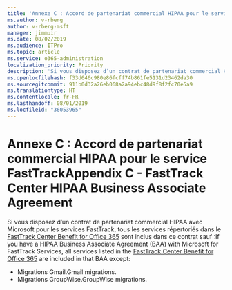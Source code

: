 ```yaml
---
title: 'Annexe C : Accord de partenariat commercial HIPAA pour le service FastTrack'
ms.author: v-rberg
author: v-rberg-msft
manager: jimmuir
ms.date: 08/02/2019
ms.audience: ITPro
ms.topic: article
ms.service: o365-administration
localization_priority: Priority
description: 'Si vous disposez d’un contrat de partenariat commercial HIPAA avec Microsoft pour les services FastTrack, tous les services répertoriés dans le FastTrack Center Benefit for Office 365 sont inclus dans ce contrat sauf :'
ms.openlocfilehash: f33d646c980e86fcff74b861fe5131d23462da30
ms.sourcegitcommit: 911b0d32a26eb068a2a94ebc48d9f8f2fc70e5a9
ms.translationtype: HT
ms.contentlocale: fr-FR
ms.lasthandoff: 08/01/2019
ms.locfileid: "36053965"
---
```

# <a name="appendix-c---fasttrack-center-hipaa-business-associate-agreement"></a><span data-ttu-id="e4a6d-103">Annexe C : Accord de partenariat commercial HIPAA pour le service FastTrack</span><span class="sxs-lookup"><span data-stu-id="e4a6d-103">Appendix C - FastTrack Center HIPAA Business Associate Agreement</span></span>

<span data-ttu-id="e4a6d-104">Si vous disposez d’un contrat de partenariat commercial HIPAA avec Microsoft pour les services FastTrack, tous les services répertoriés dans le [FastTrack Center Benefit for Office 365](O365-fasttrack-benefit-for-office-365.md) sont inclus dans ce contrat sauf :</span><span class="sxs-lookup"><span data-stu-id="e4a6d-104">If you have a HIPAA Business Associate Agreement (BAA) with Microsoft for FastTrack Services, all services listed in the [FastTrack Center Benefit for Office 365](O365-fasttrack-benefit-for-office-365.md) are included in that BAA except:</span></span> 
  
- <span data-ttu-id="e4a6d-105">Migrations Gmail.</span><span class="sxs-lookup"><span data-stu-id="e4a6d-105">Gmail migrations.</span></span>   
- <span data-ttu-id="e4a6d-106">Migrations GroupWise.</span><span class="sxs-lookup"><span data-stu-id="e4a6d-106">GroupWise migrations.</span></span>
    

